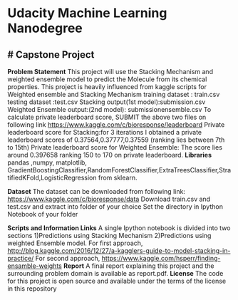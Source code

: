 Udacity Machine Learning Nanodegree
===================================

\# Capstone Project
-------------------

**Problem Statement** This project will use the Stacking Mechanism and
weighted ensemble model to predict the Molecule from its chemical
properties. This project is heavily influenced from kaggle scripts for
Weighted ensemble and Stacking Mechanism
training dataset : train.csv
testing dataset :test.csv
Stacking output(1st model):submission.csv
Weighted Ensemble output:(2nd model): submissionensemble.csv
To calculate private leaderboard score, SUBMIT the above two files on following link
https://www.kaggle.com/c/bioresponse/leaderboard
Private leaderboard score for Stacking:for 3 iterations I obtained a private leaderboard scores of 0.37564,0.37777,0.37559 (ranking lies between 7th to 15th)
Private leaderboard score for Weighted Ensemble: The score lies around 0.397658 ranking 150 to 170 on private leaderboard.
**Libraries**
pandas ,numpy, matplotlib, GradientBoostingClassifier,RandomForestClassifier,ExtraTreesClassifier,StratifiedKFold,LogisticRegression from sklearn.

**Dataset** The dataset can be downloaded from following link:
https://www.kaggle.com/c/bioresponse/data Download train.csv and
test.csv and extract into folder of your choice Set the directory in
Ipython Notebook of your folder

**Scripts and Information Links** A single Ipython notebook is divided
into two sections 1)Predictions using Stacking Mechanism 2)Predictions
using weighted Ensemble model. For first approach,
http://blog.kaggle.com/2016/12/27/a-kagglers-guide-to-model-stacking-in-practice/
For second approach,
https://www.kaggle.com/hsperr/finding-ensamble-weights 
**Report**
A final report explaining this project and the surrounding problem domain
is available as report.pdf. 
**License** 
The code for this project is
open source and available under the terms of the license in this
repository


